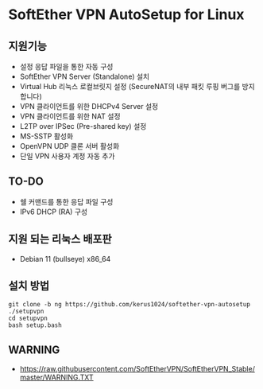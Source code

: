 # SoftEther VPN AutoSetup for Linux

## 지원기능
- 설정 응답 파일을 통한 자동 구성
- SoftEther VPN Server (Standalone) 설치
- Virtual Hub 리눅스 로컬브릿지 설정 (SecureNAT의 내부 패킷 루핑 버그를 방지합니다)
- VPN 클라이언트를 위한 DHCPv4 Server 설정
- VPN 클라이언트를 위한 NAT 설정
- L2TP over IPSec (Pre-shared key) 설정
- MS-SSTP 활성화
- OpenVPN UDP 클론 서버 활성화
- 단일 VPN 사용자 계정 자동 추가

## TO-DO
- 쉘 커맨드를 통한 응답 파일 구성
- IPv6 DHCP (RA) 구성

## 지원 되는 리눅스 배포판
- Debian 11 (bullseye) x86_64

## 설치 방법
```
git clone -b ng https://github.com/kerus1024/softether-vpn-autosetup ./setupvpn
cd setupvpn
bash setup.bash
```

## WARNING
- https://raw.githubusercontent.com/SoftEtherVPN/SoftEtherVPN_Stable/master/WARNING.TXT